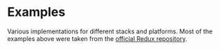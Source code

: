 # Examples

Various implementations for different stacks and platforms. Most of the examples above were taken from the [official Redux repository](https://github.com/reactjs/redux/tree/master/examples).
